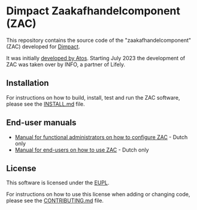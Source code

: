 # Dimpact Zaakafhandelcomponent (ZAC)

This repository contains the source code of the "zaakafhandelcomponent" (ZAC) developed for [Dimpact](https://www.dimpact.nl/).

It was initially [developed by Atos](https://github.com/NL-AMS-LOCGOV/zaakafhandelcomponent). Starting July 2023 the development of ZAC was taken over by INFO, a partner of Lifely.

## Installation

For instructions on how to build, install, test and run the ZAC software, please see the [INSTALL.md](docs/development/INSTALL.md) file.

## End-user manuals

- [Manual for functional administrators on how to configure ZAC](docs/manuals/inrichting-zaakafhandelcomponent.md) - Dutch only
- [Manual for end-users on how to use ZAC](docs/manuals/ZAC-gebruikershandleiding-v1.4.pdf) - Dutch only

## License

This software is licensed under the [EUPL](LICENSE.md).

For instructions on how to use this license when adding or changing code, please see the [CONTRIBUTING.md](CONTRIBUTING.md) file.

